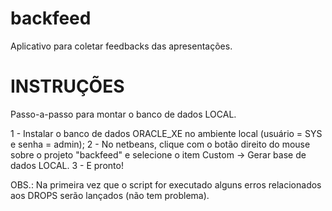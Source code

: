 backfeed
========

Aplicativo para coletar feedbacks das apresentações.


INSTRUÇÕES
==========
Passo-a-passo para montar o banco de dados LOCAL.

1 - Instalar o banco de dados ORACLE_XE no ambiente local (usuário = SYS e senha = admin);
2 - No netbeans, clique com o botão direito do mouse sobre o projeto "backfeed" e selecione o item Custom -> Gerar base de dados LOCAL.
3 - E pronto!

OBS.: Na primeira vez que o script for executado alguns erros relacionados aos DROPS serão lançados (não tem problema).
